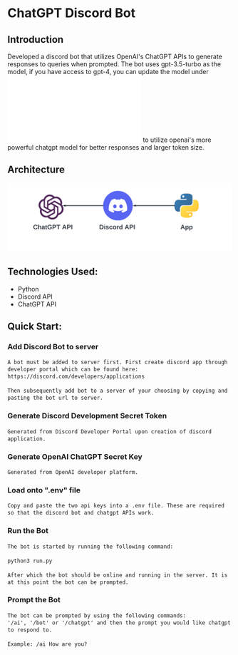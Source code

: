 # ChatGPT Discord Bot

## Introduction

Developed a discord bot that utilizes OpenAI's ChatGPT APIs to generate responses to queries when prompted. The bot uses gpt-3.5-turbo as the model, if you have access to gpt-4, you can update the model under ![](./app/chatgpt_ai/openai.py) to utilize openai's more powerful chatgpt model for better responses and larger token size.

## Architecture

![arch](./images/Lucidchart%20blank%20diagram.png)

## Technologies Used:

- Python
- Discord API
- ChatGPT API

## Quick Start:

### Add Discord Bot to server

    A bot must be added to server first. First create discord app through developer portal which can be found here:
    https://discord.com/developers/applications

    Then subsequently add bot to a server of your choosing by copying and pasting the bot url to server.

### Generate Discord Development Secret Token

    Generated from Discord Developer Portal upon creation of discord application.

### Generate OpenAI ChatGPT Secret Key

    Generated from OpenAI developer platform.

### Load onto ".env" file

    Copy and paste the two api keys into a .env file. These are required so that the discord bot and chatgpt APIs work.

### Run the Bot

    The bot is started by running the following command:

    python3 run.py

    After which the bot should be online and running in the server. It is at this point the bot can be prompted.

### Prompt the Bot

    The bot can be prompted by using the following commands:
    '/ai', '/bot' or '/chatgpt' and then the prompt you would like chatgpt to respond to.

    Example: /ai How are you?
